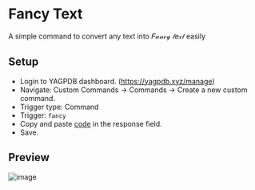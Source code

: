 # Fancy Text
A simple command to convert any text into 𝐹𝒶𝓃𝒸𝓎 𝓉𝑒𝓍𝓉 easily

## Setup
- Login to YAGPDB dashboard. (https://yagpdb.xyz/manage)
- Navigate: Custom Commands -> Commands -> Create a new custom command.
- Trigger type: Command
- Trigger: `fancy`
- Copy and paste [code](https://raw.githubusercontent.com/Samillion/yagpdb-cc/main/Fancy%20Text/fancy.go) in the response field.
- Save.

## Preview

![image](https://github.com/Samillion/yagpdb-cc/assets/17427046/c7f2275f-5e71-496d-8851-fc511306f329)
